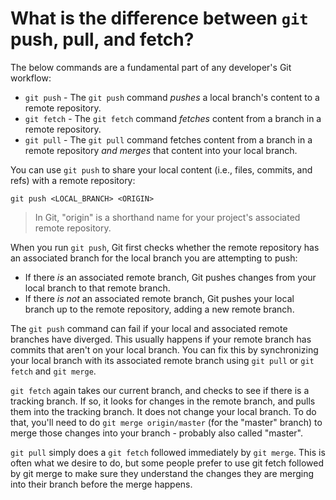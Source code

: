 # What is the difference between `git` push, pull, and fetch?

The below commands are a fundamental part of any developer's Git workflow:

- `git push` - The `git push` command _pushes_ a local branch's content to a remote repository.
- `git fetch` - The `git fetch` command _fetches_ content from a branch in a remote repository.
- `git pull` - The `git pull` command fetches content from a branch in a remote repository _and merges_ that content into your local branch.

You can use `git push` to share your local content (i.e., files, commits, and refs) with a remote repository:

```shell
git push <LOCAL_BRANCH> <ORIGIN>
```

> In Git, "origin" is a shorthand name for your project's associated remote repository.

When you run `git push`, Git first checks whether the remote repository has an associated branch for the local branch you are attempting to push:

- If there _is_ an associated remote branch, Git pushes changes from your local branch to that remote branch.
- If there _is not_ an associated remote branch, Git pushes your local branch up to the remote repository, adding a new remote branch.

The `git push` command can fail if your local and associated remote branches have diverged. This usually happens if your remote branch has commits that aren't on your local branch. You can fix this by synchronizing your local branch with its associated remote branch using `git pull` or `git fetch` and `git merge`.

`git fetch` again takes our current branch, and checks to see if there is a tracking branch. If so, it looks for changes in the remote branch, and pulls them into the tracking branch. It does not change your local branch. To do that, you'll need to do `git merge origin/master` (for the "master" branch) to merge those changes into your branch - probably also called "master".

`git pull` simply does a `git fetch` followed immediately by `git merge`. This is often what we desire to do, but some people prefer to use git fetch followed by git merge to make sure they understand the changes they are merging into their branch before the merge happens.
